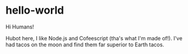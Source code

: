 # hello-world

Hi Humans!

Hubot here, I like Node.js and Cofeescript (tha's what I'm made of!).
I've had tacos on the moon and find them far superior to Earth tacos.

